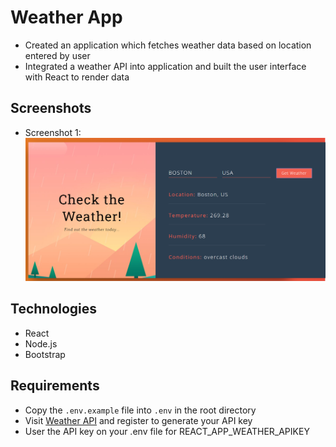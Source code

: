 # Weather App
- Created an application which fetches weather data based on location entered by user
- Integrated a weather API into application and built the user interface with React to render data

## Screenshots
- Screenshot 1:
![Example screenshot](./img1.png)

## Technologies

- React
- Node.js
- Bootstrap

## Requirements
- Copy the `.env.example` file into `.env` in the root directory
- Visit [Weather API](https://www.weatherapi.com) and register to generate your API key
- User the API key on your .env file for REACT_APP_WEATHER_APIKEY

